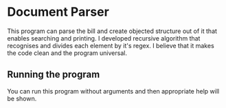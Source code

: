 # Document Parser
This program can parse the bill and create objected structure out of it that enables searching and printing. I developed recursive algorithm that recognises and divides each element by it's regex. I believe that it makes the code clean and the program universal.

## Running the program
You can run this program without arguments and then appropriate help will be shown.


